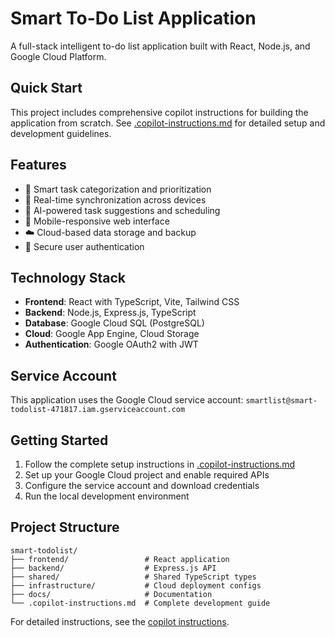 # Smart To-Do List Application

A full-stack intelligent to-do list application built with React, Node.js, and Google Cloud Platform.

## Quick Start

This project includes comprehensive copilot instructions for building the application from scratch. See [.copilot-instructions.md](./.copilot-instructions.md) for detailed setup and development guidelines.

## Features

- 🧠 Smart task categorization and prioritization
- 🔄 Real-time synchronization across devices  
- 🤖 AI-powered task suggestions and scheduling
- 📱 Mobile-responsive web interface
- ☁️ Cloud-based data storage and backup
- 🔐 Secure user authentication

## Technology Stack

- **Frontend**: React with TypeScript, Vite, Tailwind CSS
- **Backend**: Node.js, Express.js, TypeScript
- **Database**: Google Cloud SQL (PostgreSQL)
- **Cloud**: Google App Engine, Cloud Storage
- **Authentication**: Google OAuth2 with JWT

## Service Account

This application uses the Google Cloud service account: `smartlist@smart-todolist-471817.iam.gserviceaccount.com`

## Getting Started

1. Follow the complete setup instructions in [.copilot-instructions.md](./.copilot-instructions.md)
2. Set up your Google Cloud project and enable required APIs
3. Configure the service account and download credentials
4. Run the local development environment

## Project Structure

```
smart-todolist/
├── frontend/                 # React application
├── backend/                  # Express.js API
├── shared/                   # Shared TypeScript types
├── infrastructure/           # Cloud deployment configs
├── docs/                     # Documentation
└── .copilot-instructions.md  # Complete development guide
```

For detailed instructions, see the [copilot instructions](./.copilot-instructions.md).
